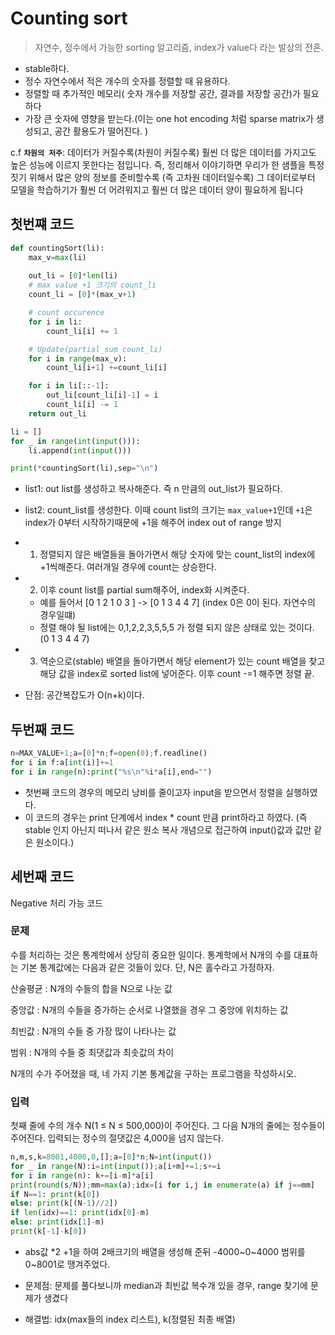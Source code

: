 # Counting sort
> 자연수, 정수에서 가능한 sorting 알고리즘, index가 value다 라는 발상의 전혼.

- stable하다.
- 정수 자연수에서 적은 개수의 숫자를 정렬할 때 유용하다.
- 정렬할 때 추가적인 메모리( 숫자 개수를 저장할 공간, 결과를 저장할 공간)가 필요하다
- 가장 큰 숫자에 영향을 받는다.(이는 one hot encoding 처럼 sparse matrix가 생성되고, 공간 활용도가 떨어진다. )

c.f **`차원의 저주`**: 데이터가 커질수록(차원이 커질수록) 훨씬 더 많은 데이터를 가지고도 높은 성능에 이르지 못한다는 점입니다.
즉, 정리해서 이야기하면 우리가 한 샘플을 특정짓기 위해서 많은 양의 정보를 준비할수록 (즉 고차원 데이터일수록) 그 데이터로부터 모델을 학습하기가 훨씬 더 어려워지고 훨씬 더 많은 데이터 양이 필요하게 됩니다

## 첫번쨰 코드
```python
def countingSort(li):
    max_v=max(li)
    
    out_li = [0]*len(li)
    # max value +1 크기의 count_li
    count_li = [0]*(max_v+1)

    # count occurence
    for i in li:
        count_li[i] += 1

    # Update(partial_sum count_li)
    for i in range(max_v):
        count_li[i+1] +=count_li[i]

    for i in li[::-1]:
        out_li[count_li[i]-1] = i
        count_li[i] -= 1
    return out_li

li = []
for _ in range(int(input())):
    li.append(int(input()))

print(*countingSort(li),sep="\n")
```

- list1: out list를 생성하고 복사해준다. 즉 n 만큼의 out_list가 필요하다. 

- list2: count_list를 생성한다. 이때 count list의 크기는 `max_value+1`인데 `+1`은 index가 0부터 시작하기때문에 +1을 해주어 index out of range 방지

- 1) 정렬되지 않은 배열들을 돌아가면서 해당 숫자에 맞는 count_list의 index에 +1씩해준다. 여러개일 경우에 count는 상승한다.

- 2) 이후 count list를 partial sum해주어, index화 시켜준다. 
  - 예를 들어서 [0 1 2 1 0 3 ] -> [0 1 3 4 4 7]  (index 0은 0이 된다. 자연수의 경우일떄)
  - 정렬 해야 될 list에는 0,1,2,2,3,5,5,5 가 정렬 되지 않은 상태로 있는 것이다.  (0 1 3 4 4 7) 

- 3) 역순으로(stable) 배열을 돌아가면서 해당 element가 있는 count 배열을 찾고 해당 값을 index로 sorted list에 넣어준다. 이후 count -=1 해주면 정렬 끝.

- 단점: 공간복잡도가 O(n+k)이다.  

## 두번째 코드

```python
n=MAX_VALUE+1;a=[0]*n;f=open(0);f.readline()
for i in f:a[int(i)]+=1
for i in range(n):print("%s\n"%i*a[i],end="")
```

- 첫번째 코드의 경우의 메모리 낭비를 줄이고자 input을 받으면서 정렬을 실행하였다. 
- 이 코드의 경우는 print 단계에서 index * count 만큼 print하라고 하였다. (즉 stable 인지 아닌지 떠나서 같은 원소 복사 개념으로 접근하여 input()값과 값만 같은 원소이다.)

## 세번째 코드

Negative 처리 가능 코드

### 문제

수를 처리하는 것은 통계학에서 상당히 중요한 일이다. 통계학에서 N개의 수를 대표하는 기본 통계값에는 다음과 같은 것들이 있다. 단, N은 홀수라고 가정하자.

산술평균 : N개의 수들의 합을 N으로 나눈 값

중앙값 : N개의 수들을 증가하는 순서로 나열했을 경우 그 중앙에 위치하는 값

최빈값 : N개의 수들 중 가장 많이 나타나는 값

범위 : N개의 수들 중 최댓값과 최솟값의 차이

N개의 수가 주어졌을 때, 네 가지 기본 통계값을 구하는 프로그램을 작성하시오.

### 입력
첫째 줄에 수의 개수 N(1 ≤ N ≤ 500,000)이 주어진다. 그 다음 N개의 줄에는 정수들이 주어진다. 입력되는 정수의 절댓값은 4,000을 넘지 않는다.

```python
n,m,s,k=8001,4000,0,[];a=[0]*n;N=int(input())
for _ in range(N):i=int(input());a[i+m]+=1;s+=i
for i in range(n): k+=[i-m]*a[i]
print(round(s/N));mm=max(a);idx=[i for i,j in enumerate(a) if j==mm]
if N==1: print(k[0])
else: print(k[(N-1)//2])
if len(idx)==1: print(idx[0]-m)
else: print(idx[1]-m)
print(k[-1]-k[0])
```

- abs값 *2 +1을 하여 2배크기의 배열을 생성해 준뒤 -4000~0~4000 범위를 0~8001로 땡겨주었다.

- 문제점: 문제를 풀다보니까 median과 최빈값 복수개 있을 경우, range 찾기에 문제가 생겼다

- 해결법: idx(max들의 index 리스트), k(정렬된 최종 배열)

